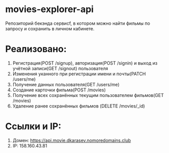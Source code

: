 # movies-explorer-api
Репозиторий бекэнда cервисf, в котором можно найти фильмы по запросу и сохранить в личном кабинете.

# Реализовано:
 1. Регистрация(POST /signup), авторизация(POST /signin) и выход из учётной записи(GET /signout) пользователя
 2. Изменения уканного при регистрации имени и почты(PATCH /users/me)
 3. Получение данных пользователя(GET /users/me)
 4. Создание карточки фильма(POST /movies)
 5. Получение всех сохранённых текущим пользователем фильмов(GET /movies)
 6. Удаление ранее сохранённых фильмов (DELETE /movies/_id)

# Ссылки и IP:
 1. Домен: https://api.movie.dkarasev.nomoredomains.club
 3. IP: 158.160.43.81
